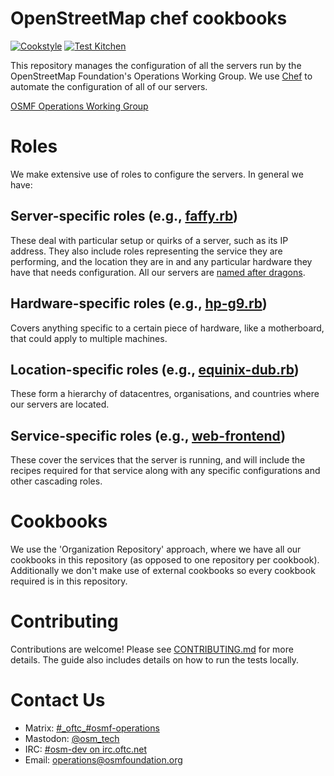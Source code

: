 # OpenStreetMap chef cookbooks

[![Cookstyle](https://img.shields.io/github/actions/workflow/status/openstreetmap/chef/cookstyle.yml?branch=master&event=push&label=Cookstyle)](https://github.com/openstreetmap/chef/actions?query=workflow%3ACookstyle%20branch%3Amaster%20event%3Apush)
[![Test Kitchen](https://img.shields.io/github/actions/workflow/status/openstreetmap/chef/test-kitchen.yml?branch=master&event=push&label=Test%20Kitchen)](https://github.com/openstreetmap/chef/actions?query=workflow%3A%22%22Test+Kitchen%22%22+branch%3Amaster+event%3Apush)

This repository manages the configuration of all the servers run by the
OpenStreetMap Foundation's Operations Working Group. We use
[Chef](https://www.chef.io/) to automate the configuration of all of our
servers.

[OSMF Operations Working Group](https://operations.osmfoundation.org/)

# Roles

We make extensive use of roles to configure the servers. In general we have:

## Server-specific roles (e.g., [faffy.rb](roles/faffy.rb))

These deal with particular setup or quirks of a server, such as its IP address. They also include roles representing the service they are performing, and the location they are in and any particular hardware they have that needs configuration.
All our servers are [named after dragons](https://wiki.openstreetmap.org/wiki/Servers/Name_Ideas).

## Hardware-specific roles (e.g., [hp-g9.rb](roles/hp-g9.rb))

Covers anything specific to a certain piece of hardware, like a motherboard, that could apply to multiple machines.

## Location-specific roles (e.g., [equinix-dub.rb](roles/equinix-dub.rb))

These form a hierarchy of datacentres, organisations, and countries where our servers are located.

## Service-specific roles (e.g., [web-frontend](roles/web-frontend.rb))

These cover the services that the server is running, and will include the recipes required for that service along with any specific configurations and other cascading roles.

# Cookbooks

We use the 'Organization Repository' approach, where we have all our cookbooks in this repository (as opposed to one repository per cookbook). Additionally we don't make use of external cookbooks so every cookbook required is in this repository.

# Contributing

Contributions are welcome! Please see [CONTRIBUTING.md](CONTRIBUTING.md) for more details. The guide also includes details on how to run the tests locally.

# Contact Us

* Matrix: [#\_oftc_#osmf-operations](https://matrix.to/#/#_oftc_#osmf-operations:matrix.org)
* Mastodon: [@osm_tech](https://en.osm.town/@osm_tech)
* IRC: [#osm-dev on irc.oftc.net](https://irc.openstreetmap.org/)
* Email: [operations@osmfoundation.org](mailto:operations@osmfoundation.org)
